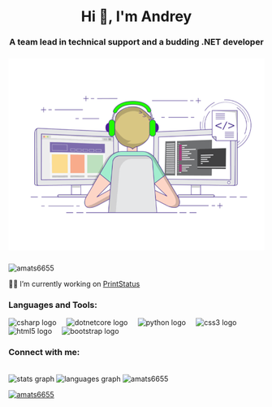 <h1 align="center">Hi 👋, I'm Andrey</h1>
<h3 align="center">A team lead in technical support and a budding .NET developer</h3>

###

![gif](img/img.gif)

###

<img src="https://komarev.com/ghpvc/?username=amats6655&label=Profile%20views&color=0e75b6&style=flat" alt="amats6655" />


 :man_technologist: I’m currently working on [PrintStatus](https://github.com/amats6655/PrintStatus)
###
<h3 align="left">Languages and Tools:</h3>
<div align="left">
  <img src="https://cdn.jsdelivr.net/gh/devicons/devicon/icons/csharp/csharp-original.svg" height="40" alt="csharp logo"  />
  <img width="12" />
  <img src="https://cdn.jsdelivr.net/gh/devicons/devicon/icons/dotnetcore/dotnetcore-original.svg" height="40" alt="dotnetcore logo"  />
  <img width="12" />
  <img src="https://cdn.jsdelivr.net/gh/devicons/devicon/icons/python/python-original.svg" height="40" alt="python logo"  />
  <img width="12" />
  <img src="https://cdn.jsdelivr.net/gh/devicons/devicon/icons/css3/css3-original.svg" height="40" alt="css3 logo"  />
  <img width="12" />
  <img src="https://cdn.jsdelivr.net/gh/devicons/devicon/icons/html5/html5-original.svg" height="40" alt="html5 logo"  />
  <img width="12" />
  <img src="https://cdn.jsdelivr.net/gh/devicons/devicon/icons/bootstrap/bootstrap-original.svg" height="40" alt="bootstrap logo"  />
</div>



<h3 align="left">Connect with me:</h3>
<p align="left">
</p>
<br>
<div>
  <img src="https://github-readme-stats.vercel.app/api?username=amats6655&hide_title=true&hide_rank=false&show_icons=true&include_all_commits=true&count_private=true&disable_animations=false&theme=default&locale=en&hide_border=true" height="180" alt="stats graph"  />
  <img src="https://github-readme-stats.vercel.app/api/top-langs?username=amats6655&locale=en&hide_title=false&layout=compact&card_width=320&langs_count=6&theme=default&hide_border=true&custom_title=Best%20Languages" height="180" alt="languages graph"  />
  <img src="https://github-readme-streak-stats.herokuapp.com/?user=amats6655&hide_border=true&border_radius=6" height="180" alt="amats6655" />
</div>


<p align="left"> <a href="https://github.com/ryo-ma/github-profile-trophy"><img src="https://github-profile-trophy.vercel.app/?username=amats6655" alt="amats6655" /></a> </p>



